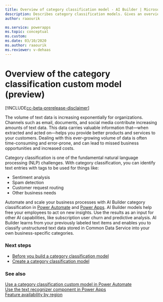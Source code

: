 ```yaml
---
title: Overview of category classification model - AI Builder | Microsoft Docs
description: Describes category classification models. Gives an overview of how to build and use category classification models in AI Builder. 
author: raaourik 

ms.service: powerapps
ms.topic: conceptual
ms.custom: 
ms.date: 03/10/2020
ms.author: raaourik 
ms.reviewer: v-dehaas
---
```


# Overview of the category classification custom model (preview)
<!--Okay to add "custom" to the title, to help distinguish it from the prebuilt model? -->

[!INCLUDE[cc-beta-prerelease-disclaimer](./includes/cc-beta-prerelease-disclaimer.md)]

The volume of text data is increasing exponentially for organizations. Channels such as email, documents, and social media<!--Via Writing Style Guide: you don't need "others" or "and so on" if you use "such as." --> contribute increasing amounts of text data. This data carries valuable information that—when extracted and acted on—helps you provide better products and services to your customers. Dealing with this ever-growing volume of<!--Suggested.--> data is often time-consuming and error-prone, and can lead<!--Suggested.--> to missed business opportunities and increased costs.

Category classification is one of the fundamental natural language processing (NLP) challenges<!--Edit okay?-->. With category classification, you can identify text entries with tags to be used for things like:

- Sentiment analysis
- Spam detection
- Customer request routing
- Other business needs

Automate and scale your business processes with AI Builder category classification in [Power Automate](https://flow.microsoft.com/) and [Power Apps](https://powerapps.microsoft.com/). AI Builder models help free your employees to act on new insights. Use the results as an input for other AI capabilities, like subscription user churn and predictive analysis. AI Builder learns from your previously labeled text items and enables you to classify unstructured text data stored in Common Data Service into your own business-specific categories.

### Next steps

- [Before you build a category classification model](before-you-build-text-classification-model.md)
- [Create a category classification model](create-text-classification-model.md)

### See also

[Use a category classification custom model in Power Automate](text-classification-model-in-flow.md)  
[Use the text recognizer component in Power Apps](prebuilt-text-recognizer-component-in-powerapps.md)  
[Feature availability by region](availability-region.md)
